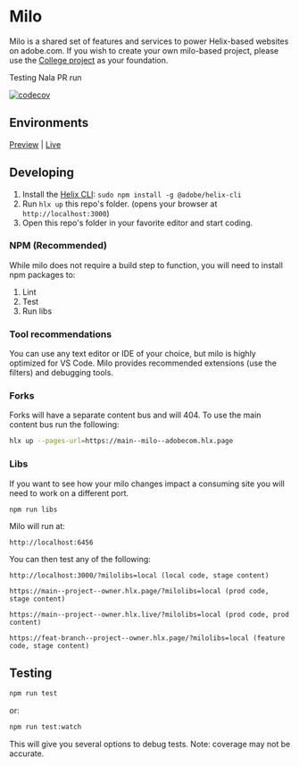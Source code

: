 # Milo
Milo is a shared set of features and services to power Helix-based websites on adobe.com. If you wish to create your own milo-based project, please use the [College project](https://github.com/adobecom/milo-college) as your foundation.

Testing Nala PR run

[![codecov](https://codecov.io/gh/adobecom/milo/branch/main/graph/badge.svg?token=a7ZTCbitBt)](https://codecov.io/gh/adobecom/milo)

## Environments
[Preview](https://main--milo--adobecom.hlx.page) | [Live](https://milo.adobe.com)

## Developing
1. Install the [Helix CLI](https://github.com/adobe/helix-cli): `sudo npm install -g @adobe/helix-cli`
1. Run `hlx up` this repo's folder. (opens your browser at `http://localhost:3000`)
1. Open this repo's folder in your favorite editor and start coding.

### NPM (Recommended)
While milo does not require a build step to function, you will need to install npm packages to:

1. Lint
2. Test
3. Run libs

### Tool recommendations
You can use any text editor or IDE of your choice, but milo is highly optimized for VS Code. Milo provides recommended extensions (use the filters) and debugging tools.

### Forks
Forks will have a separate content bus and will 404. To use the main content bus run the following:
```bash
hlx up --pages-url=https://main--milo--adobecom.hlx.page
```

### Libs
If you want to see how your milo changes impact a consuming site you will need to work on a different port.
```
npm run libs  
```
Milo will run at:
```
http://localhost:6456
```
You can then test any of the following:
```
http://localhost:3000/?milolibs=local (local code, stage content)

https://main--project--owner.hlx.page/?milolibs=local (prod code, stage content)

https://main--project--owner.hlx.live/?milolibs=local (prod code, prod content)

https://feat-branch--project--owner.hlx.page/?milolibs=local (feature code, stage content)
```

## Testing
```sh
npm run test
```
or:
```sh
npm run test:watch
```
This will give you several options to debug tests. Note: coverage may not be accurate.
